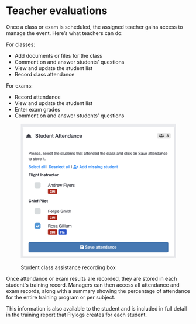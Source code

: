 # Teacher evaluations

Once a class or exam is scheduled, the assigned teacher gains access to manage the event. Here’s what teachers can do:

For classes:

* Add documents or files for the class
* Comment on and answer students' questions
* View and update the student list
* Record class attendance

For exams:

* Record attendance
* View and update the student list
* Enter exam grades
* Comment on and answer students' questions

<figure><img src="../.gitbook/assets/Screenshot 2024-06-26 at 11.55.02.png" alt=""><figcaption><p>Student class assistance recording box</p></figcaption></figure>

Once attendance or exam results are recorded, they are stored in each student's training record. Managers can then access all attendance and exam records, along with a summary showing the percentage of attendance for the entire training program or per subject.

This information is also available to the student and is included in full detail in the training report that Flylogs creates for each student.
